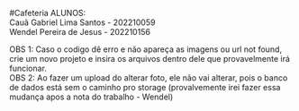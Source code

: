 #Cafeteria
ALUNOS:                      
Cauã Gabriel Lima Santos - 202210059   
Wendel Pereira de Jesus - 202210156



OBS 1: Caso o codigo dê erro e não apareça as imagens ou url not found, crie um novo projeto e insira os arquivos dentro dele que provavelmente irá funcionar.       
OBS 2: Ao fazer um upload do alterar foto, ele não vai alterar, pois o banco de dados está sem o caminho pro storage (provalvemente irei fazer essa mudança apos a nota do trabalho - Wendel)

